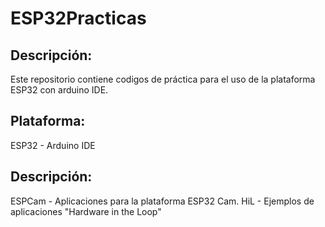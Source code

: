 # ESP32Practicas

## Descripción:
Este repositorio contiene codigos de práctica para el uso de 
la plataforma ESP32 con arduino IDE.

## Plataforma: 
ESP32 - Arduino IDE

## Descripción:
ESPCam - Aplicaciones para la plataforma ESP32 Cam.
HiL - Ejemplos de aplicaciones "Hardware in the Loop"

